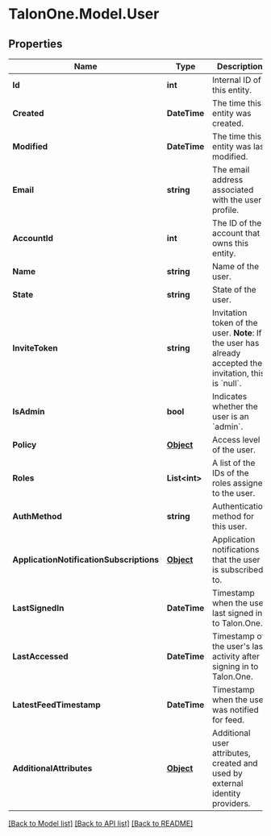 # TalonOne.Model.User
## Properties

Name | Type | Description | Notes
------------ | ------------- | ------------- | -------------
**Id** | **int** | Internal ID of this entity. | 
**Created** | **DateTime** | The time this entity was created. | 
**Modified** | **DateTime** | The time this entity was last modified. | 
**Email** | **string** | The email address associated with the user profile. | 
**AccountId** | **int** | The ID of the account that owns this entity. | 
**Name** | **string** | Name of the user. | 
**State** | **string** | State of the user. | 
**InviteToken** | **string** | Invitation token of the user.  **Note**: If the user has already accepted their invitation, this is &#x60;null&#x60;.  | 
**IsAdmin** | **bool** | Indicates whether the user is an &#x60;admin&#x60;. | [optional] 
**Policy** | [**Object**](.md) | Access level of the user. | 
**Roles** | **List&lt;int&gt;** | A list of the IDs of the roles assigned to the user. | [optional] 
**AuthMethod** | **string** | Authentication method for this user. | [optional] 
**ApplicationNotificationSubscriptions** | [**Object**](.md) | Application notifications that the user is subscribed to. | [optional] 
**LastSignedIn** | **DateTime** | Timestamp when the user last signed in to Talon.One. | [optional] 
**LastAccessed** | **DateTime** | Timestamp of the user&#39;s last activity after signing in to Talon.One. | [optional] 
**LatestFeedTimestamp** | **DateTime** | Timestamp when the user was notified for feed. | [optional] 
**AdditionalAttributes** | [**Object**](.md) | Additional user attributes, created and used by external identity providers. | [optional] 

[[Back to Model list]](../README.md#documentation-for-models) [[Back to API list]](../README.md#documentation-for-api-endpoints) [[Back to README]](../README.md)

